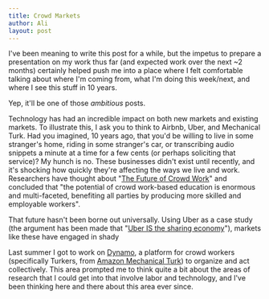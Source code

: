 ```yaml
---
title: Crowd Markets
author: Ali
layout: post
---
```

I've been meaning to write this post for a while, but the impetus to prepare a presentation on my work thus far (and expected work over the next ~2 months) certainly helped push me into a place where I felt comfortable talking about where I'm coming from, what I'm doing this week/next, and where I see this stuff in 10 years.

Yep, it'll be one of those *ambitious* posts.

Technology has had an incredible impact on both new markets and existing markets. To illustrate this, I ask you to think to Airbnb, Uber, and Mechanical Turk. Had you imagined, 10 years ago, that you'd be willing to live in some stranger's home, riding in some stranger's car, or transcribing audio snippets a minute at a time for a few cents (or perhaps soliciting that service)? My hunch is no. These businesses didn't exist until recently, and it's shocking how quickly they're affecting the ways we live and work. Researchers have thought about "[The Future of Crowd Work][kitturetal]" and concluded that "the potential of crowd work-based education is enormous and multi-faceted, benefiting all parties by producing more skilled and employable workers".

That future hasn't been borne out universally. Using Uber as a case study (the argument has been made that "[Uber IS the sharing economy][pando]"), markets like these have engaged in shady 

Last summer I got to work on [Dynamo][dynamo], a platform for crowd workers (specifically Turkers, from [Amazon Mechanical Turk][amt]) to organize and act collectively. This area prompted me to think quite a bit about the areas of research that I could get into that involve labor and technology, and I've been thinking here and there about this area ever since.

[amt]: https://www.mturk.com/mturk/welcome
[dynamo]: http://www.wearedynamo.org/
[kitturetal]: http://www2.cs.siu.edu/~dche2/files/futureofcrowdwork-cscw2013.pdf
[pando]: https://pando.com/2015/07/06/lets-face-it-uber-sharing-economy/d3d3294a7234703b6df56efaae07e8ffc63ac7d3/